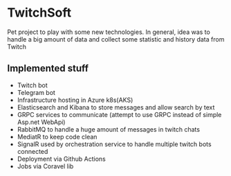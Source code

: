 # TwitchSoft

Pet project to play with some new technologies.
In general, idea was to handle a big amount of data and collect some statistic and history data from Twitch

## Implemented stuff

* Twitch bot
* Telegram bot
* Infrastructure hosting in Azure k8s(AKS)
* Elasticsearch and Kibana to store messages and allow search by text
* GRPC services to communicate (attempt to use GRPC instead of simple Asp.net WebApi)
* RabbitMQ to handle a huge amount of messages in twitch chats
* MediatR to keep code clean
* SignalR used by orchestration service to handle multiple twitch bots connected
* Deployment via Github Actions
* Jobs via Coravel lib
